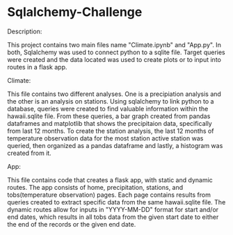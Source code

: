 # Sqlalchemy-Challenge

Description:

This project contains two main files name "Climate.ipynb" and "App.py". In both, Sqlalchemy was used to connect python to a sqlite file. Target queries were created and the data located was used to create plots or to input into routes in a flask app. 


Climate:

This file contains two different analyses. One is a precipiation analysis and the other is an analysis on stations. Using sqlalchemy to link python to a database, queries were created to find valuable information within the hawaii.sqlite file. From these queries, a bar graph created from pandas dataframes and matplotlib that shows the precipitaion data, specifically from last 12 months. To create the station analysis, the last 12 months of temperature observation data for the most station active station was queried, then organized as a pandas dataframe and lastly, a histogram was created from it.

App:

This file contains code that creates a flask app, with static and dynamic routes. The app consists of home, precipitation, stations, and tobs(temperature observation) pages. Each page contains results from queries created to extract specific data from the same hawaii.sqlite file. The dynamic routes allow for inputs in "YYYY-MM-DD" format for start and/or end dates, which results in all tobs data from the given start date to either the end of the records or the given end date.

